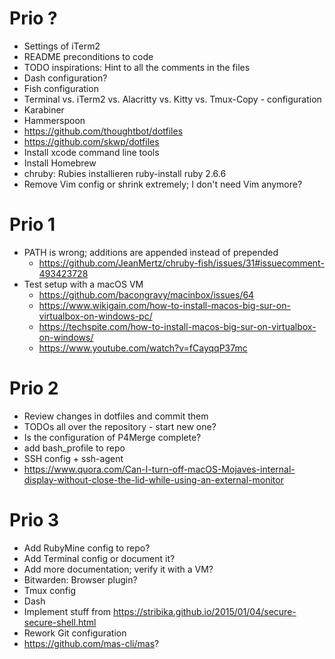 # Prio ?

* Settings of iTerm2
* README preconditions to code
* TODO inspirations: Hint to all the comments in the files
* Dash configuration?
* Fish configuration
* Terminal vs. iTerm2 vs. Alacritty vs. Kitty vs. Tmux-Copy - configuration
* Karabiner
* Hammerspoon
* https://github.com/thoughtbot/dotfiles
* https://github.com/skwp/dotfiles
* Install xcode command line tools
* Install Homebrew
* chruby: Rubies installieren
  ruby-install ruby 2.6.6
* Remove Vim config or shrink extremely; I don't need Vim anymore?

# Prio 1

* PATH is wrong; additions are appended instead of prepended
  * https://github.com/JeanMertz/chruby-fish/issues/31#issuecomment-493423728
* Test setup with a macOS VM
  * https://github.com/bacongravy/macinbox/issues/64
  * https://www.wikigain.com/how-to-install-macos-big-sur-on-virtualbox-on-windows-pc/
  * https://techspite.com/how-to-install-macos-big-sur-on-virtualbox-on-windows/
  * https://www.youtube.com/watch?v=fCayqqP37mc

# Prio 2

* Review changes in dotfiles and commit them
* TODOs all over the repository - start new one?
* Is the configuration of P4Merge complete?
* add bash_profile to repo
* SSH config + ssh-agent
* https://www.quora.com/Can-I-turn-off-macOS-Mojaves-internal-display-without-close-the-lid-while-using-an-external-monitor

# Prio 3

* Add RubyMine config to repo?
* Add Terminal config or document it?
* Add more documentation; verify it with a VM?
* Bitwarden: Browser plugin?
* Tmux config
* Dash
* Implement stuff from https://stribika.github.io/2015/01/04/secure-secure-shell.html
* Rework Git configuration
* https://github.com/mas-cli/mas?
